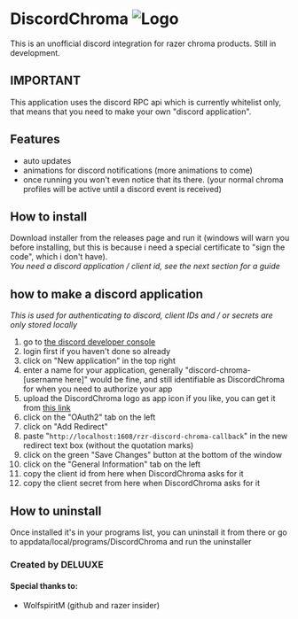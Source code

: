 # DiscordChroma ![Logo](https://i.imgur.com/fRpCwBf.png=10px "DiscordChroma")

This is an unofficial discord integration for razer chroma products.
Still in development.

## IMPORTANT
This application uses the discord RPC api which is currently whitelist only, that means that you need to make your own "discord application".

## Features

- auto updates
- animations for discord notifications (more animations to come)
- once running you won't even notice that its there. (your normal chroma profiles will be active until a discord event is received)

## How to install

Download installer from the releases page and run it (windows will warn you before installing, but this is because i need a special certificate to "sign the code", which i don't have).\
_You need a discord application / client id, see the next section for a guide_

## how to make a discord application

_This is used for authenticating to discord, client IDs and / or secrets are only stored locally_

1. go to [the discord developer console](https://discordapp.com/developers/applications)
2. login first if you haven't done so already
3. click on "New application" in the top right
4. enter a name for your application, generally "discord-chroma-[username here]" would be fine, and still identifiable as DiscordChroma for when you need to authorize your app
5. upload the DiscordChroma logo as app icon if you like, you can get it from [this link](https://i.imgur.com/fRpCwBf.png)
6. click on the "OAuth2" tab on the left
7. click on "Add Redirect"
8. paste "``http://localhost:1608/rzr-discord-chroma-callback``" in the new redirect text box (without the quotation marks)
9. click on the green "Save Changes" button at the bottom of the window
10. click on the "General Information" tab on the left
10. copy the client id from here when DiscordChroma asks for it
11. copy the client secret from here when DiscordChroma asks for it

## How to uninstall

Once installed it's in your programs list, you can uninstall it from there or go to appdata/local/programs/DiscordChroma and run the uninstaller


### Created by DELUUXE

#### Special thanks to:
- WolfspiritM (github and razer insider)
